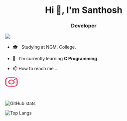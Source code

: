 <h1 align="center">Hi 👋, I'm Santhosh</h1>
<h3 align="center">Developer</h3>

<p align="left"> <img src="https://komarev.com/ghpvc/?username=santho-sh&style=flat-square" /> </p>

- 🎓 &nbsp; Studying at NGM. College.

- 🌱 &nbsp; I’m currently learning **C Programming**
  
- 📫 How to reach me ...

<a href="https://instagram.com/santh0sh_3" target="blank"><img align="center" src="assets/img/social/instagram.svg" alt="instagram" height="30" width="40" /></a>

&nbsp;

![GitHub stats](https://github-readme-stats.vercel.app/api?username=santho-sh&show_icons=true&count_private=true&theme=algolia)

![Top Langs](https://github-readme-stats.vercel.app/api/top-langs/?username=santho-sh&count_private=true&theme=algolia&layout=compact)
